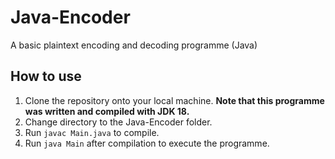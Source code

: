 # Java-Encoder
A basic plaintext encoding and decoding programme (Java)

## How to use
1. Clone the repository onto your local machine. **Note that this programme was written and compiled with JDK 18.**
2. Change directory to the Java-Encoder folder.
3. Run `javac Main.java` to compile.
4. Run `java Main` after compilation to execute the programme.

